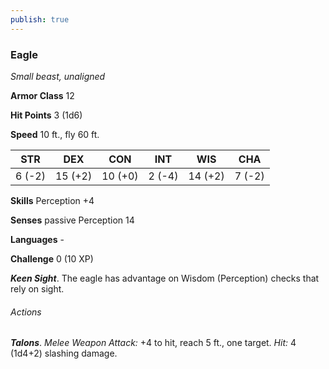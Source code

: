 ```yaml
---
publish: true
---
```

### Eagle

*Small beast, unaligned*

**Armor Class** 12

**Hit Points** 3 (1d6)

**Speed** 10 ft., fly 60 ft.

| STR    | DEX     | CON     | INT    | WIS     | CHA    |
|--------|---------|---------|--------|---------|--------|
| 6 (-2) | 15 (+2) | 10 (+0) | 2 (-4) | 14 (+2) | 7 (-2) |

**Skills** Perception +4

**Senses** passive Perception 14

**Languages** -

**Challenge** 0 (10 XP)

***Keen Sight***. The eagle has advantage on Wisdom (Perception) checks that rely on sight.

###### Actions

***Talons***. *Melee Weapon Attack:* +4 to hit, reach 5 ft., one target. *Hit:* 4 (1d4+2) slashing damage.